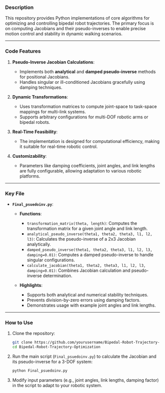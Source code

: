 ### **Description**
This repository provides Python implementations of core algorithms for optimizing and controlling bipedal robot trajectories. The primary focus is on computing Jacobians and their pseudo-inverses to enable precise motion control and stability in dynamic walking scenarios.

---

### **Code Features**
1. **Pseudo-Inverse Jacobian Calculations**:
   - Implements both **analytical** and **damped pseudo-inverse** methods for positional Jacobians.
   - Handles singular or ill-conditioned Jacobians gracefully using damping techniques.

2. **Dynamic Transformations**:
   - Uses transformation matrices to compute joint-space to task-space mappings for multi-link systems.
   - Supports arbitrary configurations for multi-DOF robotic arms or bipedal robots.

3. **Real-Time Feasibility**:
   - The implementation is designed for computational efficiency, making it suitable for real-time robotic control.

4. **Customizability**:
   - Parameters like damping coefficients, joint angles, and link lengths are fully configurable, allowing adaptation to various robotic platforms.

---

### **Key File**
- **`Final_psuedoinv.py`**:
  - **Functions**:
    - `transformation_matrix(theta, length)`: Computes the transformation matrix for a given joint angle and link length.
    - `analytical_pseudo_inverse(theta1, theta2, theta3, l1, l2, l3)`: Calculates the pseudo-inverse of a 2x3 Jacobian analytically.
    - `damped_pseudo_inverse(theta1, theta2, theta3, l1, l2, l3, damping=0.01)`: Computes a damped pseudo-inverse to handle singular configurations.
    - `calculate_jacobian(theta1, theta2, theta3, l1, l2, l3, damping=0.01)`: Combines Jacobian calculation and pseudo-inverse determination.

  - **Highlights**:
    - Supports both analytical and numerical stability techniques.
    - Prevents division-by-zero errors using damping factors.
    - Demonstrates usage with example joint angles and link lengths.

---

### **How to Use**
1. Clone the repository:
   ```bash
   git clone https://github.com/yourusername/Bipedal-Robot-Trajectory-Optimization.git
   cd Bipedal-Robot-Trajectory-Optimization
   ```
2. Run the main script (`Final_psuedoinv.py`) to calculate the Jacobian and its pseudo-inverse for a 3-DOF system:
   ```bash
   python Final_psuedoinv.py
   ```
3. Modify input parameters (e.g., joint angles, link lengths, damping factor) in the script to adapt to your robotic system.

